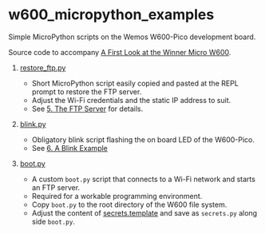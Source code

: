 # w600_micropython_examples
Simple MicroPython scripts on the Wemos W600-Pico development board.

Source code to accompany [A First Look at the Winner Micro W600](https://sigmdel.ca/michel/ha/w600/first_look_w600_en.html).


1. [restore_ftp.py](restore_ftp/restore_ftp.py)

    - Short MicroPython script easily copied and pasted at the REPL prompt to restore the FTP server. 
    - Adjust the Wi-Fi credentials and the static IP address to suit. 
    - See [5. The FTP Server](https://sigmdel.ca/michel/ha/w600/first_look_w600_en.html#ftp) for details.

1. [blink.py](blink/blink.py)
    
    - Obligatory blink script flashing the on board LED of the W600-Pico.
    - See [6. A Blink Example](https://sigmdel.ca/michel/ha/w600/first_look_w600_en.htmll#blink)

1. [boot.py](boot/boot.py)

    - A custom `boot.py` script that connects to a Wi-Fi network and starts an FTP server.
    - Required for a workable programming environment.
    - Copy `boot.py` to the root directory of the W600 file system.
    - Adjust the content of [secrets.template](boot/secrets.template) and save as `secrets.py` along side `boot.py`.
